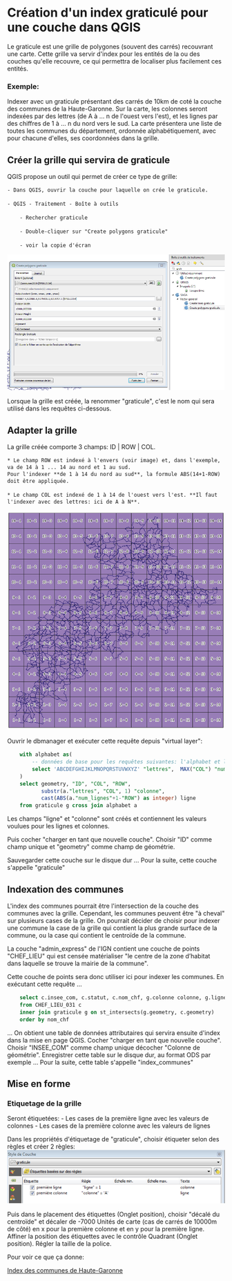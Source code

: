 # Création d'un index graticulé pour une couche dans QGIS
Le graticule est une grille de polygones (souvent des carrés) recouvrant une carte.
Cette grille va servir d'index pour les entités de la ou des couches qu'elle recouvre, ce qui permettra de localiser plus facilement ces entités.

### Exemple:
Indexer avec un graticule présentant des carrés de 10km de coté la couche des communes de la Haute-Garonne.
Sur la carte, les colonnes seront indexées par des lettres (de A à ... n de l'ouest vers l'est), et les lignes par des chiffres de 1 à ... n du nord vers le sud.
La carte présentera une liste de toutes les communes du département, ordonnée alphabétiquement, avec pour chacune d'elles, ses coordonnées dans la grille.

## Créer la grille qui servira de graticule
QGIS propose un outil qui permet de créer ce type de grille:

    - Dans QGIS, ouvrir la couche pour laquelle on crée le graticule.
    
    - QGIS - Traitement - Boîte à outils
    
        - Rechercher graticule
        
        - Double-cliquer sur "Create polygons graticule"
        
        - voir la copie d'écran
        
![Options de l'outil "Create polygons graticule"](images/outil_graticule.PNG)
        
Lorsque la grille est créée, la renommer "graticule", c'est le nom qui sera utilisé dans les requêtes ci-dessous.
        
## Adapter la grille 
La grille créée comporte 3 champs: ID | ROW | COL.

    * Le champ ROW est indexé à l'envers (voir image) et, dans l'exemple, va de 14 à 1 ... 14 au nord et 1 au sud. 
    Pour l'indexer **de 1 à 14 du nord au sud**, la formule ABS(14+1-ROW) doit être appliquée.
    
    * Le champ COL est indexé de 1 à 14 de l'ouest vers l'est. **Il faut l'indexer avec des lettres: ici de A à N**.
    
![Grille créée par l'outil "Create polygons graticule"](images/grille_creee.PNG)
    
    
Ouvrir le dbmanager et exécuter cette requête depuis "virtual layer":
```sql
    with alphabet as(
        -- données de base pour les requêtes suivantes: l'alphabet et l'index max des lignes
        select 'ABCDEFGHIJKLMNOPQRSTUVWXYZ' "lettres",  MAX("COL") "num_lignes" FROM graticule
    )
    select geometry, "ID", "COL", "ROW",  
           substr(a."lettres", "COL", 1) "colonne", 
           cast(ABS(a."num_lignes"+1-"ROW") as integer) ligne
    from graticule g cross join alphabet a
```
Les champs "ligne" et "colonne" sont créés et contiennent les valeurs voulues pour les lignes et colonnes.

Puis cocher "charger en tant que nouvelle couche".
Choisir "ID" comme champ unique et "geometry" comme champ de géométrie.

Sauvegarder cette couche sur le disque dur ... Pour la suite, cette couche s'appelle "graticule"

## Indexation des communes
L'index des communes pourrait être l'intersection de la couche des communes avec la grille.
Cependant, les communes peuvent être "à cheval" sur plusieurs cases de la grille.
On pourrait décider de choisir pour indexer une commune la case de la grille qui contient la plus grande surface de la commune, ou la case qui contient le centroïde de la commune.

La couche "admin_express" de l'IGN contient une couche de points "CHEF_LIEU" qui est censée matérialiser "le centre de la zone d’habitat dans laquelle se trouve la mairie de la commune".

Cette couche de points sera donc utiliser ici pour indexer les communes. 
En exécutant cette requête ...
```sql
    select c.insee_com, c.statut, c.nom_chf, g.colonne colonne, g.ligne ligne
    from CHEF_LIEU_031 c
    inner join graticule g on st_intersects(g.geometry, c.geometry)
    order by nom_chf
```
... On obtient une table de données attributaires qui servira ensuite d'index dans la mise en page QGIS.
Cocher "charger en tant que nouvelle couche".
Choisir "INSEE_COM" comme champ unique décocher "Colonne de géométrie".
Enregistrer cette table sur le disque dur, au format ODS par exemple ... Pour la suite, cette table s'appelle "index_communes"

## Mise en forme
### Etiquetage de la grille
Seront étiquetées:
    - Les cases de la première ligne avec les valeurs de colonnes
    - Les cases de la première colonne avec les valeurs de lignes


Dans les propriétés d'étiquetage de "graticule", choisir étiqueter selon des règles et créer 2 règles:
![Règles des étiquettes"](images/regles_etiquettes.PNG)

Puis dans le placement des étiquettes (Onglet position), choisir "décalé du centroïde" et 
décaler de -7000 Unités de carte (cas de carrés de 10000m de côté) en x pour la première colonne et en y pour la première ligne.
Affiner la position des étiquettes avec le contrôle Quadrant (Onglet position).
Régler la taille de la police.

Pour voir ce que ça donne:

[Index des communes de Haute-Garonne](https://github.com/loicbcn/graticule/blob/master/images/index_communes.png?raw=true)
























